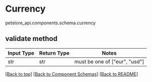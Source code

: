 # Currency
petstore_api.components.schema.currency

## validate method
Input Type | Return Type | Notes
------------ | ------------- | -------------
str | str | must be one of ["eur", "usd"]

[[Back to top]](#top) [[Back to Component Schemas]](../../../README.md#Component-Schemas) [[Back to README]](../../../README.md)
